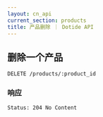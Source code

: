 ```yaml
---
layout: cn_api
current_section: products
title: 产品删除 ｜ Dotide API
---
```


## 删除一个产品

    DELETE /products/:product_id

### 响应

    Status: 204 No Content
